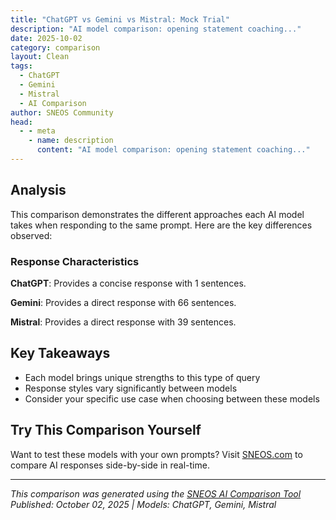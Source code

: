 ```yaml
---
title: "ChatGPT vs Gemini vs Mistral: Mock Trial"
description: "AI model comparison: opening statement coaching..."
date: 2025-10-02
category: comparison
layout: Clean
tags:
  - ChatGPT
  - Gemini
  - Mistral
  - AI Comparison
author: SNEOS Community
head:
  - - meta
    - name: description
      content: "AI model comparison: opening statement coaching..."
---
```


<ChatComparison
  title="ChatGPT vs Gemini vs Mistral: Mock Trial"
  prompt="opening statement coaching"
  :responses='{
    "ChatGPT": "Error calling OpenAI API.",
    "Gemini": "Okay, let\u0027s craft a compelling opening statement. To give you the best coaching, I need some information. Please tell me about:\n\n**1. The Context:**\n\n*   **What kind of case/situation is this?** (e.g., Criminal trial, civil lawsuit, negotiation, public speaking engagement, debate, sales pitch, etc.)\n*   **Specifically, what kind of trial (if applicable):** Is it a jury trial or a bench trial (judge only)?\n*   **What is the core issue or dispute?** (e.g., breach of contract, personal injury, self-defense, product liability, etc.)\n*   **Who are the key parties involved?** (e.g., Plaintiff, Defendant, Prosecutor, etc.)\n*   **What is your role?** (e.g., Attorney for the plaintiff, attorney for the defendant, advocate, speaker, etc.)\n*   **Who is your audience?** (e.g., Jury, judge, opposing party, potential clients, general public, etc.)\n*   **What are the specific goals of your opening statement?** (e.g., Persuade the jury, introduce the facts, set the tone, establish credibility, etc.)\n*   **Are there any specific legal constraints or rules you need to follow?**\n\n**2. Key Facts and Arguments:**\n\n*   **What are the 2-3 most important facts that support your case?** (Focus on facts that are easy to understand and remember.)\n*   **What is the central theme or narrative you want to convey?** (A memorable, concise statement that captures the essence of your case.)\n*   **What is the biggest weakness in your case, and how can you address it preemptively?** (Being upfront about potential issues can build trust.)\n*   **What is the strongest point of the opposing side\u0027s case, and how do you plan to counter it?**\n*   **What outcome are you hoping to achieve?** (e.g., A specific verdict, a favorable settlement, etc.)\n\n**3. Any Existing Draft (Optional):**\n\n*   **Do you have an existing draft of your opening statement that I can review?**  Sharing this will give me a head start and allow me to provide more targeted feedback.\n\nOnce you provide me with this information, I can help you with the following aspects of your opening statement:\n\n**Key Elements of a Strong Opening Statement:**\n\n*   **A Compelling Hook:** Grab the audience\u0027s attention from the very beginning.\n*   **Clear Introduction:**  Introduce yourself, your client (if applicable), and the nature of the case.\n*   **A Concise Theme:**  Present a memorable, easy-to-understand theme that resonates with the audience.\n*   **A Roadmap of the Evidence:** Briefly outline the key evidence you will present to support your case.\n*   **Credibility Building:** Establish yourself as trustworthy and knowledgeable.\n*   **Emotional Connection:**  Connect with the audience on an emotional level (when appropriate and ethical).\n*   **Anticipating the Defense (or Opposing Arguments):** Address potential weaknesses in your case and counter the opposing side\u0027s arguments.\n*   **A Clear Call to Action (or Desired Outcome):**  Tell the audience what you want them to do (e.g., return a verdict in your favor, accept your proposal).\n*   **Confident Delivery:**  Speak clearly, confidently, and with conviction.\n\n**Here are some general tips in the meantime:**\n\n*   **Keep it Simple:**  Avoid legal jargon and complex arguments.\n*   **Tell a Story:**  Present the facts in a narrative that is easy to follow and engaging.\n*   **Focus on the Key Issues:**  Don\u0027t try to cover everything in your opening statement.\n*   **Be Authentic:**  Let your personality shine through.\n*   **Practice, Practice, Practice:**  Rehearse your opening statement until you are comfortable and confident.\n\n**Example Prompts to get you started:**\n\n*   \u0022Imagine you\u0027re explaining your case to a friend at a coffee shop. How would you describe it?\u0022\n*   \u0022What\u0027s the one thing you absolutely want the jury/judge/audience to remember after your opening statement?\u0022\n*   \u0022What makes your client\u0027s side of the story the right one?\u0022\n\nI\u0027m ready to help you craft a winning opening statement! Just give me the details.\n",
    "Mistral": "Creating a compelling opening statement is crucial in any presentation, whether it\u0027s for a legal case, a business pitch, or a public speech. Here are some tips to help you craft and deliver an effective opening statement:\n\n### 1. **Understand Your Audience**\n   - **Know Their Interests:** Tailor your opening to what your audience cares about.\n   - **Anticipate Their Questions:** Address potential concerns or questions upfront.\n\n### 2. **Start Strong**\n   - **Hook Them In:** Use a powerful opening line, such as a surprising fact, a question, a quote, or a brief story.\n   - **Set the Tone:** Establish the mood and energy you want to convey throughout your presentation.\n\n### 3. **Be Clear and Concise**\n   - **State Your Purpose:** Clearly articulate the main point or thesis of your presentation.\n   - **Avoid Jargon:** Use simple, understandable language to ensure everyone can follow along.\n\n### 4. **Build Credibility**\n   - **Introduce Yourself:** Briefly mention your qualifications or experience relevant to the topic.\n   - **Cite Sources:** Use credible sources to back up your claims, if applicable.\n\n### 5. **Engage Emotionally**\n   - **Connect Personally:** Share a personal anecdote or a relatable experience.\n   - **Use Emotional Language:** Words that evoke feelings can make your message more memorable.\n\n### 6. **Structure Your Statement**\n   - **Outline Key Points:** Provide a brief overview of what you will cover.\n   - **Logical Flow:** Ensure your points flow logically from one to the next.\n\n### 7. **Practice and Refine**\n   - **Rehearse:** Practice your opening statement multiple times to ensure smooth delivery.\n   - **Get Feedback:** Ask for feedback from colleagues or friends to improve your delivery.\n\n### 8. **Use Visual Aids Wisely**\n   - **Support Your Points:** Use slides, charts, or images to reinforce your message.\n   - **Keep It Simple:** Avoid overloading your visuals with too much information.\n\n### 9. **Maintain Eye Contact**\n   - **Engage the Audience:** Look at different parts of the room to connect with everyone.\n   - **Show Confidence:** Maintaining eye contact conveys confidence and sincerity.\n\n### 10. **Be Authentic**\n   - **Stay True to Yourself:** Let your personality shine through.\n   - **Avoid Scripts:** While preparation is key, avoid sounding overly rehearsed.\n\n### Example Opening Statement\n\n**Scenario: Business Pitch**\n\n\u0022Good morning, everyone. Thank you for taking the time to be here today. I want to start by asking you a question: Have you ever wondered why so many startups fail within the first year? The answer might surprise you. Today, I\u0027m going to share with you a revolutionary approach to business planning that has helped over 100 companies achieve sustainable growth. My name is [Your Name], and I have over a decade of experience in the startup ecosystem. Let\u0027s dive into the three key strategies that can transform your business from a struggling startup to a thriving enterprise.\u0022\n\nBy following these tips, you can create an opening statement that captures attention, builds credibility, and sets the stage for a successful presentation."
  }'
  published-date="03:02"
/>

## Analysis

This comparison demonstrates the different approaches each AI model takes when responding to the same prompt. Here are the key differences observed:

### Response Characteristics

**ChatGPT**: Provides a concise response with 1 sentences. 

**Gemini**: Provides a direct response with 66 sentences. 

**Mistral**: Provides a direct response with 39 sentences. 

## Key Takeaways

- Each model brings unique strengths to this type of query
- Response styles vary significantly between models
- Consider your specific use case when choosing between these models

## Try This Comparison Yourself

Want to test these models with your own prompts? Visit [SNEOS.com](https://sneos.com) to compare AI responses side-by-side in real-time.

---

*This comparison was generated using the [SNEOS AI Comparison Tool](https://sneos.com)*
*Published: October 02, 2025 | Models: ChatGPT, Gemini, Mistral*
